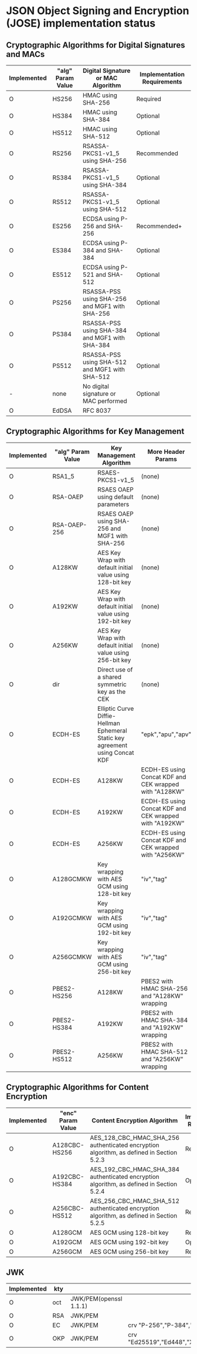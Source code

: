 # JSON Object Signing and Encryption (JOSE) implementation status

## Cryptographic Algorithms for Digital Signatures and MACs
| Implemented  | "alg" Param Value | Digital Signature or MAC Algorithm | Implementation Requirements |
|-- |--     |--                                              |--            |
| O | HS256 | HMAC using SHA-256                             | Required     |
| O | HS384 | HMAC using SHA-384                             | Optional     |
| O | HS512 | HMAC using SHA-512                             | Optional     |
| O | RS256 | RSASSA-PKCS1-v1_5 using SHA-256                | Recommended  |
| O | RS384 | RSASSA-PKCS1-v1_5 using SHA-384                | Optional     |
| O | RS512 | RSASSA-PKCS1-v1_5 using SHA-512                | Optional     |
| O | ES256 | ECDSA using P-256 and SHA-256                  | Recommended+ |
| O | ES384 | ECDSA using P-384 and SHA-384                  | Optional     |
| O | ES512 | ECDSA using P-521 and SHA-512                  | Optional     |
| O | PS256 | RSASSA-PSS using SHA-256 and MGF1 with SHA-256 | Optional     |
| O | PS384 | RSASSA-PSS using SHA-384 and MGF1 with SHA-384 | Optional     |
| O | PS512 | RSASSA-PSS using SHA-512 and MGF1 with SHA-512 | Optional     |
| - | none  | No digital signature or MAC performed          | Optional     |
| O | EdDSA | RFC 8037                                       |              |

## Cryptographic Algorithms for Key Management
| Implemented  | "alg" Param Value  | Key Management Algorithm | More Header Params  | Implementation Requirements |
|-- |--                  |--                                                         |--      |--              |
| O | RSA1_5             | RSAES-PKCS1-v1_5                                          | (none) | Recommended-   |
| O | RSA-OAEP           | RSAES OAEP using default parameters                       | (none) | Recommended+   |
| O | RSA-OAEP-256       | RSAES OAEP using SHA-256 and MGF1 with SHA-256            | (none) | Optional       |
| O | A128KW             | AES Key Wrap with default initial value using 128-bit key | (none) | Recommended    |
| O | A192KW             | AES Key Wrap with default initial value using 192-bit key | (none) | Optional       |
| O | A256KW             | AES Key Wrap with default initial value using 256-bit key | (none) | Recommended    |
| O | dir                | Direct use of a shared symmetric key as the CEK           | (none) | Recommended    |
| O | ECDH-ES            | Elliptic Curve Diffie-Hellman Ephemeral Static key agreement using Concat KDF | "epk","apu","apv" | Recommended+ |
| O | ECDH-ES|A128KW     | ECDH-ES using Concat KDF and CEK wrapped with "A128KW"    | "epk","apu","apv" | Recommended    |
| O | ECDH-ES|A192KW     | ECDH-ES using Concat KDF and CEK wrapped with "A192KW"    | "epk","apu","apv" | Optional       |
| O | ECDH-ES|A256KW     | ECDH-ES using Concat KDF and CEK wrapped with "A256KW"    | "epk","apu","apv" | Recommended    |
| O | A128GCMKW          | Key wrapping with AES GCM using 128-bit key               | "iv","tag"        | Optional       |
| O | A192GCMKW          | Key wrapping with AES GCM using 192-bit key               | "iv","tag"        | Optional       |
| O | A256GCMKW          | Key wrapping with AES GCM using 256-bit key               | "iv","tag"        | Optional       |
| O | PBES2-HS256|A128KW | PBES2 with HMAC SHA-256 and "A128KW" wrapping             | "p2s","p2c"       | Optional       |
| O | PBES2-HS384|A192KW | PBES2 with HMAC SHA-384 and "A192KW" wrapping             | "p2s","p2c"       | Optional       |
| O | PBES2-HS512|A256KW | PBES2 with HMAC SHA-512 and "A256KW" wrapping             | "p2s","p2c"       | Optional       |

## Cryptographic Algorithms for Content Encryption
| Implemented  | "enc" Param Value  | Content Encryption Algorithm | Implementation Requirements |
|-- |--             |--                         |--             |
| O | A128CBC-HS256 | AES_128_CBC_HMAC_SHA_256 authenticated encryption algorithm, as defined in Section 5.2.3 | Required |
| O | A192CBC-HS384 | AES_192_CBC_HMAC_SHA_384 authenticated encryption algorithm, as defined in Section 5.2.4 | Optional |
| O | A256CBC-HS512 | AES_256_CBC_HMAC_SHA_512 authenticated encryption algorithm, as defined in Section 5.2.5 | Required |
| O | A128GCM       | AES GCM using 128-bit key | Recommended   |
| O | A192GCM       | AES GCM using 192-bit key | Optional      |
| O | A256GCM       | AES GCM using 256-bit key | Recommended   |

## JWK
| Implemented | kty |                |   |
|-- |--     |--                      |-- |
| O | oct   | JWK/PEM(openssl 1.1.1) |   |
| O | RSA   | JWK/PEM                |   |
| O | EC    | JWK/PEM                | crv "P-256","P-384","P-521" |
| O | OKP   | JWK/PEM                | crv "Ed25519","Ed448","X25519","X448" |
